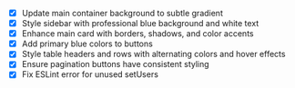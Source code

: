 - [x] Update main container background to subtle gradient
- [x] Style sidebar with professional blue background and white text
- [x] Enhance main card with borders, shadows, and color accents
- [x] Add primary blue colors to buttons
- [x] Style table headers and rows with alternating colors and hover effects
- [x] Ensure pagination buttons have consistent styling
- [x] Fix ESLint error for unused setUsers
